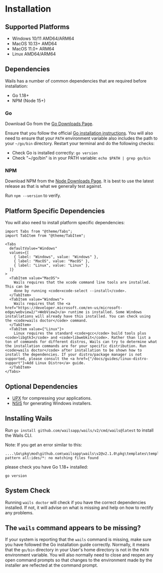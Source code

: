# Installation

## Supported Platforms

- Windows 10/11 AMD64/ARM64
- MacOS 10.13+ AMD64
- MacOS 11.0+ ARM64
- Linux AMD64/ARM64

## Dependencies

Wails has a number of common dependencies that are required before installation:

- Go 1.18+
- NPM (Node 15+)

### Go

Download Go from the [Go Downloads Page](https://go.dev/dl/).

Ensure that you follow the official [Go installation instructions](https://go.dev/doc/install). You will also need to ensure that your `PATH` environment variable also includes the path to your `~/go/bin` directory. Restart your terminal and do the following checks:

- Check Go is installed correctly: `go version`
- Check "~/go/bin" is in your PATH variable: `echo $PATH | grep go/bin`

### NPM

Download NPM from the [Node Downloads Page](https://nodejs.org/en/download/). It is best to use the latest release as that is what we generally test against.

Run `npm --version` to verify.

## Platform Specific Dependencies

You will also need to install platform specific dependencies:

```mdx-code-block
import Tabs from "@theme/Tabs";
import TabItem from "@theme/TabItem";

<Tabs
  defaultValue="Windows"
  values={[
    { label: "Windows", value: "Windows" },
    { label: "MacOS", value: "MacOS" },
    { label: "Linux", value: "Linux" },
  ]}
>
  <TabItem value="MacOS">
    Wails requires that the xcode command line tools are installed. This can be
    done by running <code>xcode-select --install</code>.
  </TabItem>
  <TabItem value="Windows">
    Wails requires that the <a href="https://developer.microsoft.com/en-us/microsoft-edge/webview2/">WebView2</a> runtime is installed. Some Windows installations will already have this installed. You can check using the <code>wails doctor</code> command.
  </TabItem>
  <TabItem value={"Linux"}>
    Linux requires the standard <code>gcc</code> build tools plus <code>libgtk3</code> and <code>libwebkit</code>. Rather than list a ton of commands for different distros, Wails can try to determine what the installation commands are for your specific distribution. Run <code>wails doctor</code> after installation to be shown how to install the dependencies. If your distro/package manager is not supported, please consult the <a href={"/docs/guides/linux-distro-support"}>Add Linux Distro</a> guide.
  </TabItem>
</Tabs>
```

## Optional Dependencies

- [UPX](https://upx.github.io/) for compressing your applications.
- [NSIS](https://wails.io/docs/guides/windows-installer/) for generating Windows installers.

## Installing Wails

Run `go install github.com/wailsapp/wails/v2/cmd/wails@latest` to install the Wails CLI.

Note: If you get an error similar to this:

```shell
....\Go\pkg\mod\github.com\wailsapp\wails\v2@v2.1.0\pkg\templates\templates.go:28:12: pattern all:ides/*: no matching files found
```
please check you have Go 1.18+ installed:
```shell
go version
```

## System Check

Running `wails doctor` will check if you have the correct dependencies installed. If not, it will advise on what is missing and help on how to rectify any problems.

## The `wails` command appears to be missing?

If your system is reporting that the `wails` command is missing, make sure you have followed the Go installation guide
correctly. Normally, it means that the `go/bin` directory in your User's home directory is not in the `PATH` environment
variable. You will also normally need to close and reopen any open command prompts so that changes to the environment
made by the installer are reflected at the command prompt.
